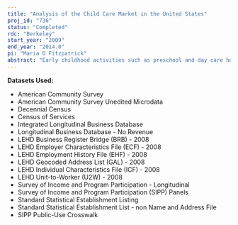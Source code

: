 ```yaml
---
title: "Analysis of the Child Care Market in the United States"
proj_id: "736"
status: "Completed"
rdc: "Berkeley"
start_year: "2009"
end_year: "2014.0"
pi: "Maria D Fitzpatrick"
abstract: "Early childhood activities such as preschool and day care have been receiving considerable attention in recent years as avenues for providing child care and promoting school readiness. In part, this is because female labor force participation has changed dramatically in recent decades, fostering interest in the role of children in female decisions about work. This research project studies the child care market in the United States. It links existing datasets to create a unique resource for examining the supply and demand of child care, the labor market for child care workers, how parental decisions about investments of resources (such as labor supply, fertility and education) interact with decisions about child care, and how government involvement (e.g., through regulation and funding intervention) affects the market for child care. The analysis uses multivariate regression and other descriptive statistical procedures (such as cross tabulations and means) to investigate the market for child care."
---
```


**Datasets Used:**

  - American Community Survey 
  - American Community Survey Unedited Microdata 
  - Decennial Census 
  - Census of Services 
  - Integrated Longitudinal Business Database 
  - Longitudinal Business Database - No Revenue 
  - LEHD Business Register Bridge (BRB) - 2008 
  - LEHD Employer Characteristics File (ECF) - 2008 
  - LEHD Employment History File (EHF) - 2008 
  - LEHD Geocoded Address List (GAL) - 2008 
  - LEHD Individual Characteristics File (ICF) - 2008 
  - LEHD Unit-to-Worker (U2W) - 2008 
  - Survey of Income and Program Participation - Longitudinal 
  - Survey of Income and Program Participation (SIPP) Panels 
  - Standard Statistical Establishment Listing 
  - Standard Statistical Establishment List - non Name and Address File 
  - SIPP Public-Use Crosswalk 

